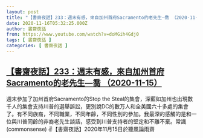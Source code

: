 ```yaml
---
layout: post
title: "【書齋夜話】233：週末有感，來自加州首府Sacramento的老先生—喬 （2020-11-15）"
date: 2020-11-16T05:32:25.000Z
author: 書齋夜話
from: https://www.youtube.com/watch?v=doMGih4Gdj0
tags: [ 書齋夜話 ]
categories: [ 書齋夜話 ]
---
```

<!--1605504745000-->
[【書齋夜話】233：週末有感，來自加州首府Sacramento的老先生—喬 （2020-11-15）](https://www.youtube.com/watch?v=doMGih4Gdj0)
------

<div>
週末參加了加州首府Sacramento的Stop the Steal的集會，深藍如加州也出現數千人的集會支持川普的選舉訴訟，更別說DC的數万人和全美國六十多處的集會了。有不同族裔，不同職業，不同年齡，不同性別的參加。我最深的感觸的是和一位與川普同齡的非裔老先生談話，感受到川普支持者的堅定和不離不棄。常識(commonsense) ✌【書齋夜話】2020年11月15日於聽風論雨齋
</div>
